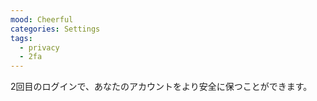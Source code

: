 ```yaml
---
mood: Cheerful
categories: Settings
tags:
  - privacy
  - 2fa
---
```

2回目のログインで、あなたのアカウントをより安全に保つことができます。